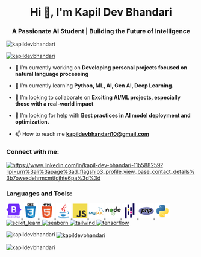 <h1 align="center">Hi 👋, I'm Kapil Dev Bhandari</h1>
<h3 align="center">A  Passionate AI Student | Building the Future of Intelligence</h3>

<p align="left"> <img src="https://komarev.com/ghpvc/?username=kapildevbhandari&label=Profile%20views&color=0e75b6&style=flat" alt="kapildevbhandari" /> </p>

<p align="left"> <a href="https://github.com/ryo-ma/github-profile-trophy"><img src="https://github-profile-trophy.vercel.app/?username=kapildevbhandari" alt="kapildevbhandari" /></a> </p>

- 🔭 I’m currently working on **Developing personal projects focused on natural language processing**

- 🌱 I’m currently learning **Python, ML, AI, Gen AI, Deep Learning.**

- 👯 I’m looking to collaborate on **Exciting AI/ML projects, especially those with a real-world impact**

- 🤝 I’m looking for help with **Best practices in AI model deployment and optimization.**

- 📫 How to reach me **kapildevbhandari10@gmail.com**

<h3 align="left">Connect with me:</h3>
<p align="left">
<a href="https://www.linkedin.com/in/kapil-dev-bhandari-11b588259?lipi=urn%3Ali%3Apage%3Ad_flagship3_profile_view_base_contact_details%3ByVNvZqjdRMmvgzZJNjFzfA%3D%3D" target="blank"><img align="center" src="https://raw.githubusercontent.com/rahuldkjain/github-profile-readme-generator/master/src/images/icons/Social/linked-in-alt.svg" alt="https://www.linkedin.com/in/kapil-dev-bhandari-11b588259?lipi=urn%3ali%3apage%3ad_flagship3_profile_view_base_contact_details%3b7owexdehrmcmtfcjhte6pa%3d%3d" height="30" width="40" /></a>
</p>

<h3 align="left">Languages and Tools:</h3>
<p align="left"> <a href="https://getbootstrap.com" target="_blank" rel="noreferrer"> <img src="https://raw.githubusercontent.com/devicons/devicon/master/icons/bootstrap/bootstrap-plain-wordmark.svg" alt="bootstrap" width="40" height="40"/> </a> <a href="https://www.w3schools.com/css/" target="_blank" rel="noreferrer"> <img src="https://raw.githubusercontent.com/devicons/devicon/master/icons/css3/css3-original-wordmark.svg" alt="css3" width="40" height="40"/> </a> <a href="https://www.w3.org/html/" target="_blank" rel="noreferrer"> <img src="https://raw.githubusercontent.com/devicons/devicon/master/icons/html5/html5-original-wordmark.svg" alt="html5" width="40" height="40"/> </a> <a href="https://www.java.com" target="_blank" rel="noreferrer"> <img src="https://raw.githubusercontent.com/devicons/devicon/master/icons/java/java-original.svg" alt="java" width="40" height="40"/> </a> <a href="https://developer.mozilla.org/en-US/docs/Web/JavaScript" target="_blank" rel="noreferrer"> <img src="https://raw.githubusercontent.com/devicons/devicon/master/icons/javascript/javascript-original.svg" alt="javascript" width="40" height="40"/> </a> <a href="https://www.mysql.com/" target="_blank" rel="noreferrer"> <img src="https://raw.githubusercontent.com/devicons/devicon/master/icons/mysql/mysql-original-wordmark.svg" alt="mysql" width="40" height="40"/> </a> <a href="https://nodejs.org" target="_blank" rel="noreferrer"> <img src="https://raw.githubusercontent.com/devicons/devicon/master/icons/nodejs/nodejs-original-wordmark.svg" alt="nodejs" width="40" height="40"/> </a> <a href="https://pandas.pydata.org/" target="_blank" rel="noreferrer"> <img src="https://raw.githubusercontent.com/devicons/devicon/2ae2a900d2f041da66e950e4d48052658d850630/icons/pandas/pandas-original.svg" alt="pandas" width="40" height="40"/> </a> <a href="https://www.php.net" target="_blank" rel="noreferrer"> <img src="https://raw.githubusercontent.com/devicons/devicon/master/icons/php/php-original.svg" alt="php" width="40" height="40"/> </a> <a href="https://www.python.org" target="_blank" rel="noreferrer"> <img src="https://raw.githubusercontent.com/devicons/devicon/master/icons/python/python-original.svg" alt="python" width="40" height="40"/> </a> <a href="https://scikit-learn.org/" target="_blank" rel="noreferrer"> <img src="https://upload.wikimedia.org/wikipedia/commons/0/05/Scikit_learn_logo_small.svg" alt="scikit_learn" width="40" height="40"/> </a> <a href="https://seaborn.pydata.org/" target="_blank" rel="noreferrer"> <img src="https://seaborn.pydata.org/_images/logo-mark-lightbg.svg" alt="seaborn" width="40" height="40"/> </a> <a href="https://tailwindcss.com/" target="_blank" rel="noreferrer"> <img src="https://www.vectorlogo.zone/logos/tailwindcss/tailwindcss-icon.svg" alt="tailwind" width="40" height="40"/> </a> <a href="https://www.tensorflow.org" target="_blank" rel="noreferrer"> <img src="https://www.vectorlogo.zone/logos/tensorflow/tensorflow-icon.svg" alt="tensorflow" width="40" height="40"/> </a> </p>

<p><img align="left" src="https://github-readme-stats.vercel.app/api/top-langs?username=kapildevbhandari&show_icons=true&locale=en&layout=compact" alt="kapildevbhandari" /></p>

<p>&nbsp;<img align="center" src="https://github-readme-stats.vercel.app/api?username=kapildevbhandari&show_icons=true&locale=en" alt="kapildevbhandari" /></p>

<p><img align="center" src="https://github-readme-streak-stats.herokuapp.com/?user=kapildevbhandari&" alt="kapildevbhandari" /></p>
